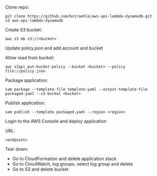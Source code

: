 Clone repo:  
```
git clone https://github.com/bstraehle/aws-api-lambda-dynamodb.git
cd aws-api-lambda-dynamodb
```

Create S3 bucket:  
```
aws s3 mb s3://<bucket>
```

Update policy.json and add account and bucket  

Allow read from bucket:  
```
aws s3api put-bucket-policy --bucket <bucket> --policy file://policy.json
```

Package application:  
```
sam package --template-file template.yaml --output-template-file packaged.yaml --s3-bucket <bucket>
```

Publish application:  
```
sam publish --template packaged.yaml --region <region>
```

Login to the AWS Console and deploy application  

URL:  
```
<endpoint>
```

Tear down:  

- Go to CloudFormation and delete application stack  
- Go to CloudWatch, log groups, select log group and delete  
- Go to S3 and delete bucket  
